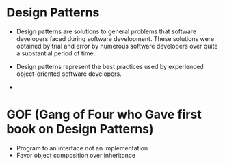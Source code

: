 # Design Patterns

- Design patterns are solutions to general problems that software developers faced during software development. These solutions were obtained by trial and error by numerous software developers over quite a substantial period of time.

- Design patterns represent the best practices used by experienced object-oriented software developers.

- 
# GOF (Gang of Four who Gave first book on Design Patterns)
- Program to an interface not an implementation
- Favor object composition over inheritance

